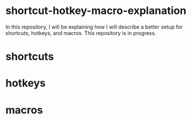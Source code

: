 # shortcut-hotkey-macro-explanation
In this repository, I will be explaining how I will describe a better setup for shortcuts, hotkeys, and macros.
This repository is in progress.

# shortcuts

# hotkeys

# macros
